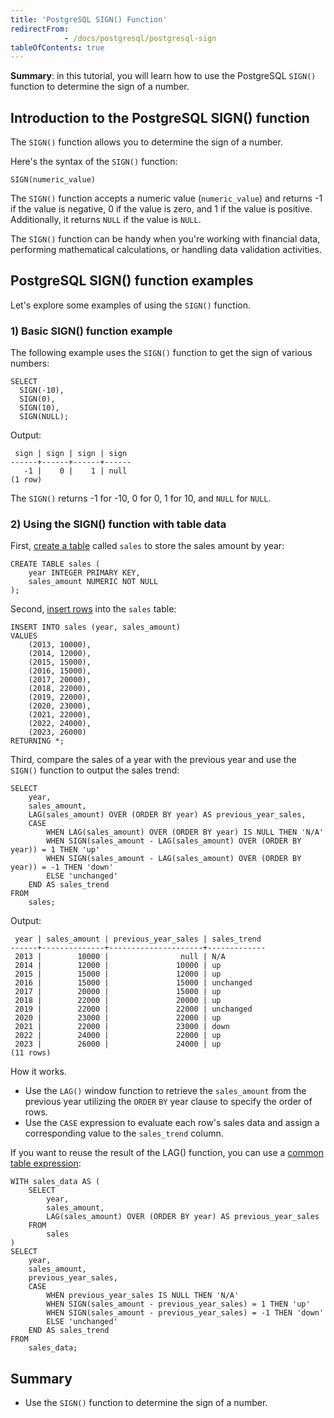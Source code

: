 ```yaml
---
title: 'PostgreSQL SIGN() Function'
redirectFrom: 
            - /docs/postgresql/postgresql-sign
tableOfContents: true
---
```


**Summary**: in this tutorial, you will learn how to use the PostgreSQL `SIGN()` function to determine the sign of a number.

## Introduction to the PostgreSQL SIGN() function

The `SIGN()` function allows you to determine the sign of a number.

Here's the syntax of the `SIGN()` function:

```
SIGN(numeric_value)
```

The `SIGN()` function accepts a numeric value (`numeric_value`) and returns -1 if the value is negative, 0 if the value is zero, and 1 if the value is positive. Additionally, it returns `NULL` if the value is `NULL`.

The `SIGN()` function can be handy when you're working with financial data, performing mathematical calculations, or handling data validation activities.

## PostgreSQL SIGN() function examples

Let's explore some examples of using the `SIGN()` function.

### 1) Basic SIGN() function example

The following example uses the `SIGN()` function to get the sign of various numbers:

```
SELECT
  SIGN(-10),
  SIGN(0),
  SIGN(10),
  SIGN(NULL);
```

Output:

```
 sign | sign | sign | sign
------+------+------+------
   -1 |    0 |    1 | null
(1 row)
```

The `SIGN()` returns -1 for -10, 0 for 0, 1 for 10, and `NULL` for `NULL`.

### 2) Using the SIGN() function with table data

First, [create a table](/docs/postgresql/postgresql-create-table) called `sales` to store the sales amount by year:

```
CREATE TABLE sales (
    year INTEGER PRIMARY KEY,
    sales_amount NUMERIC NOT NULL
);
```

Second, [insert rows](/docs/postgresql/postgresql-insert-multiple-rows) into the `sales` table:

```
INSERT INTO sales (year, sales_amount)
VALUES
    (2013, 10000),
    (2014, 12000),
    (2015, 15000),
    (2016, 15000),
    (2017, 20000),
    (2018, 22000),
    (2019, 22000),
    (2020, 23000),
    (2021, 22000),
    (2022, 24000),
    (2023, 26000)
RETURNING *;
```

Third, compare the sales of a year with the previous year and use the `SIGN()` function to output the sales trend:

```
SELECT
    year,
    sales_amount,
    LAG(sales_amount) OVER (ORDER BY year) AS previous_year_sales,
    CASE
        WHEN LAG(sales_amount) OVER (ORDER BY year) IS NULL THEN 'N/A'
        WHEN SIGN(sales_amount - LAG(sales_amount) OVER (ORDER BY year)) = 1 THEN 'up'
        WHEN SIGN(sales_amount - LAG(sales_amount) OVER (ORDER BY year)) = -1 THEN 'down'
        ELSE 'unchanged'
    END AS sales_trend
FROM
    sales;
```

Output:

```
 year | sales_amount | previous_year_sales | sales_trend
------+--------------+---------------------+-------------
 2013 |        10000 |                null | N/A
 2014 |        12000 |               10000 | up
 2015 |        15000 |               12000 | up
 2016 |        15000 |               15000 | unchanged
 2017 |        20000 |               15000 | up
 2018 |        22000 |               20000 | up
 2019 |        22000 |               22000 | unchanged
 2020 |        23000 |               22000 | up
 2021 |        22000 |               23000 | down
 2022 |        24000 |               22000 | up
 2023 |        26000 |               24000 | up
(11 rows)
```

How it works.

- Use the `LAG()` window function to retrieve the `sales_amount` from the previous year utilizing the `ORDER` `BY` year clause to specify the order of rows.
- Use the `CASE` expression to evaluate each row's sales data and assign a corresponding value to the `sales_trend` column.

If you want to reuse the result of the LAG() function, you can use a [common table expression](/docs/postgresql/postgresql-cte):

```
WITH sales_data AS (
    SELECT
        year,
        sales_amount,
        LAG(sales_amount) OVER (ORDER BY year) AS previous_year_sales
    FROM
        sales
)
SELECT
    year,
    sales_amount,
    previous_year_sales,
    CASE
        WHEN previous_year_sales IS NULL THEN 'N/A'
        WHEN SIGN(sales_amount - previous_year_sales) = 1 THEN 'up'
        WHEN SIGN(sales_amount - previous_year_sales) = -1 THEN 'down'
        ELSE 'unchanged'
    END AS sales_trend
FROM
    sales_data;
```

## Summary

- Use the `SIGN()` function to determine the sign of a number.
